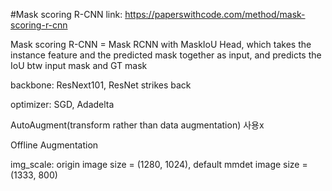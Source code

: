#Mask scoring R-CNN
link: https://paperswithcode.com/method/mask-scoring-r-cnn

Mask scoring R-CNN = Mask RCNN with MaskIoU Head, which takes the instance feature and the predicted mask together as input, and predicts the IoU btw input mask and GT mask

backbone: ResNext101, ResNet strikes back

optimizer: SGD, Adadelta

AutoAugment(transform rather than data augmentation) 사용x

Offline Augmentation

img_scale: origin image size = (1280, 1024), default mmdet image size = (1333, 800)
